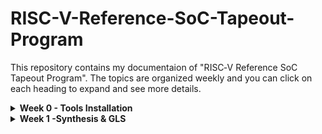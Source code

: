 # RISC-V-Reference-SoC-Tapeout-Program
This repository contains my documentaion of "RISC‑V Reference SoC Tapeout Program". The topics are organized weekly and you can click on each heading to expand and see more details.
<details>
<summary><b>Week 0 - Tools Installation</b></summary>
<br>
    
# Week 0 - Tools installation

## Yosys

<ul>
    <li>Yosys is an open source tool for verilog RTL synthesis.</li>
    <li>It takes verilog code and translates to detailed netlist.</li>
</ul>

```bash
$ git clone https://github.com/YosysHQ/yosys.git
$ cd yosys 
$ sudo apt install make (If make is not installed please install it) 
$ sudo apt-get install build-essential clang bison flex \
    libreadline-dev gawk tcl-dev libffi-dev git \
    graphviz xdot pkg-config python3 libboost-system-dev \
    libboost-python-dev libboost-filesystem-dev zlib1g-dev
$ make 
$ sudo make install
```

![Image Alt](Screenshots/yosys.png)

## Iverilog

<ul>
    <li>Icarus Verilog (iverilog) is a free and open-source software tool for simulating and synthesizing hardware designs written in the Verilog HDL.</li>
</ul>

```bash
sudo apt-get update
sudo apt-get install iverilog
```

![Image Alt](Screenshots/iverilog.png)

## GTKWave

<ul>
    <li>GTKWave is a free, and open-source waveform viewer used for analyzing the results of digital circuit simulations.</li>
</ul>

```bash
$ sudo apt update
$ sudo apt install gtkwave
```

![Image Alt](Screenshots/gtkwave.png)

</details>

<details>
<summary><b>Week 1 -Synthesis & GLS</b></summary>
<br>
    
# Week 1 - Synthesis & GLS
<details>
<summary><b>Day 1 -Introduction to Verilog RTL Desgin and Synthesis</b></summary>
<br>
<h> 
    
## 1. Introduction to  open source simulator - iverilog    
</h>

![Image Alt](Screenshots/iverilog_design_flow.png) 
<ul>
    <li>Design and Test bench are written in Verilog code</li>
    <li>A Verilog testbench is a separate Verilog module designed to verify the functional correctness of a digital design</li>
    <li>A vcd file is generated by iverilog, this can be graphicaly seen wtih the help of gtk wave</li>
</ul>
<h>
    
## 2. Lab using iverilog and gtkwave     
</h>
<br>
1. clone the workshope repository
<br>

```bash
git clone https://github.com/kunalg123/sky130RTLDesignAndSynthesisWorkshop.git
cd sky130RTLDesignAndSynthesisWorkshop/verilog_files
```
<br>

2. Verilog code for 2to1 mux 

![Image Alt](Screenshots/code.jpg)

<br>
3. Compile design and test bench:

```bash
iverilog good_mux.v tb_good_mux.v
```
4. Run the simulation:

```bash
./a.out
```
5. view waveform:

```bash
gtkwave tb_good_mux.vcd
```
![Image Alt](Screenshots/mux_graph.jpg)

<h>
    
## 3. Introduction to yosys and logic synthesis
</h>

![Image Alt](Screenshots/yosys_synthesizer.png)

<ul>
    <li>RTL design - Behavioral representation of the required specification</li>
    <li>Synthesis - RTL to Gate level translation</li>
    <li>'.lib' - Collection of logical modules</li>
    <li>Netlist - A gate-level description of a design's logical structure, detailing the interconnections (nets) between standard logic cells (gates, flip-flops) that implement the design's functionality</li>
</ul>

<h>

## 4. Lab using Yosys and Sky130PDK
</h>

<br>
1. Start yosys

```bash
yosys
```
2. Read Library:

```bash
read_liberty -lib /lib/sky130/file/sky130_fd_sc_hd__tt_025C_1v80.lib
```
3. Read verilog code

```bash
read_verilog good_mux.v
```
4. Synthesize the design

```bash
synth -top good_mux
```
5. Technology mapping

```bash
abc -liberty /lib/sky130/file/sky130_fd_sc_hd__tt_025C_1v80.lib
```
6. Viewing gate level netlist

```bash
show
```

![Image Alt](Screenshots/netlist_mux2to1.jpg)

<h>

## 5. Summary
</h>

<ul>
    <li>Learned about test bench, simulators and logic synthesis</li>
    <li>Learned how to manage missing module errors in linux terminal</li>
    <li>Understood the use of faset and slower cells</li>
</ul>


</details>

      
</details>

